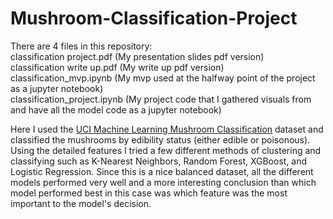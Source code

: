 # Mushroom-Classification-Project

There are 4 files in this repository:  
classification project.pdf (My presentation slides pdf version)  
classification write up.pdf (My write up pdf version)  
classification_mvp.ipynb (My mvp used at the halfway point of the project as a jupyter notebook)  
classification_project.ipynb (My project code that I gathered visuals from and have all the model code as a jupyter notebook)  


Here I used the [UCI Machine Learning Mushroom Classification](https://www.kaggle.com/datasets/uciml/mushroom-classification?resource=download) dataset and
classified the mushrooms by edibility status (either edible or poisonous).  Using the detailed features I tried a few different methods of clustering and classifying
such as K-Nearest Neighbors, Random Forest, XGBoost, and Logistic Regression.  Since this is a nice balanced dataset, all the different models performed  very well
and a more interesting conclusion than which model performed best in this case was which feature was the most important to the model's decision.
